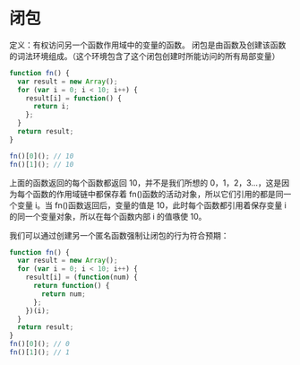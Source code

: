 # 闭包

定义：有权访问另一个函数作用域中的变量的函数。
闭包是由函数及创建该函数的词法环境组成。（这个环境包含了这个闭包创建时所能访问的所有局部变量）

```js
function fn() {
  var result = new Array();
  for (var i = 0; i < 10; i++) {
    result[i] = function() {
      return i;
    };
  }
  return result;
}

fn()[0](); // 10
fn()[1](); // 10
```

上面的函数返回的每个函数都返回 10，并不是我们所想的 0，1，2，3...，这是因为每个函数的作用域链中都保存着 fn()函数的活动对象，所以它们引用的都是同一个变量 i。当 fn()函数返回后，变量的值是 10，此时每个函数都引用着保存变量 i 的同一个变量对象，所以在每个函数内部 i 的值嗾使 10。

我们可以通过创建另一个匿名函数强制让闭包的行为符合预期：

```js
function fn() {
  var result = new Array();
  for (var i = 0; i < 10; i++) {
    result[i] = (function(num) {
      return function() {
        return num;
      };
    })(i);
  }
  return result;
}
fn()[0](); // 0
fn()[1](); // 1
```
